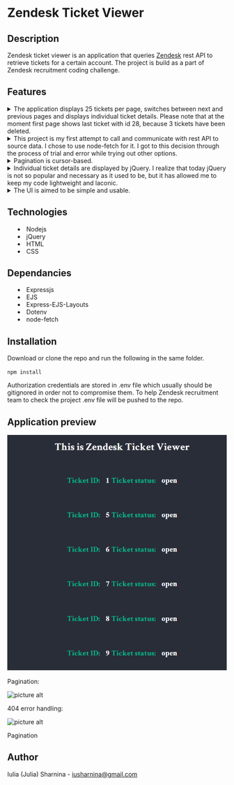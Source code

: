 # Zendesk Ticket Viewer #

## Description
Zendesk ticket viewer is an application that queries [Zendesk](https://www.zendesk.com/ "Zendesk") rest API to retrieve tickets for a certain account. The project is build as a part of Zendesk recruitment coding challenge.



## Features
<details>
           <summary>The application displays 25 tickets per page, switches between next and previous pages and displays individual ticket details. Please note that at the moment first page shows last ticket with id 28, because 3 tickets have been deleted.
<details>
           <summary>This project is my first attempt to call and communicate with rest API to source data. I chose to use node-fetch for it. I got to this decision through the process of trial and error while trying out other options.
<details>
           <summary>Pagination is cursor-based.
<details>
           <summary>Individual ticket details are displayed by jQuery. I realize that today jQuery is not so popular and necessary as it used to be, but it has allowed me to keep my code lightweight and laconic. 
<details>
           <summary>The UI is aimed to be simple and usable.


## Technologies
* Nodejs
* jQuery
* HTML
* CSS


## Dependancies
* Expressjs
* EJS
* Express-EJS-Layouts
* Dotenv
* node-fetch


## Installation

Download or clone the repo and run the following in the same folder.

`npm install`

Authorization credentials are stored in .env file which usually should be gitignored in order not to compromise them. To help Zendesk recruitment team to check the project .env file will be pushed to the repo. 

## Application preview
![app preview](zendesk_screen.png)

Pagination:

![picture alt](https://drive.google.com/file/d/1jSGtrE9F9FHQ44B32AcMYlXRBiVeKjMJ/view?usp=sharing )

404 error handling:

![picture alt](https://drive.google.com/file/d/1Q-uMYBDdNEEHbrfNW9jFaAXjErMQ3fC3/view?usp=sharing )

Pagination


## Author
Iulia (Julia) Sharnina - iusharnina@gmail.com
